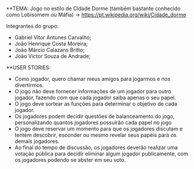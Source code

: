 **TEMA: Jogo no estilo de Cidade Dorme (também bastante conhecido como Lobisomem ou Máfia) -> https://pt.wikipedia.org/wiki/Cidade_dorme 

Integrantes do grupo:  
- Gabriel Vitor Antunes Carvalho;  
- João Henrique Costa Moreira;  
- João Márcio Calazans Britto;  
- João Victor Souza de Andrade;  

**USER STORIES:
-  Como jogador, quero chamar meus amigos para jogarmos e nos divertirmos.  
-  O jogo não deve fornecer informações de um jogador para outro jogador, fazendo com que cada jogador saiba apenas o seu papel.  
-  O jogo deve sortear as funções para determinar o objetivo de cada jogador.  
-  Os jogadores podem decidir questões de balanceamento do jogo, personalizando quantos jogadores possuirão cada papel no jogo
-  O jogo deve reservar um momento para que os jogadores discutam e tentem descobrir, esconder ou mesmo revelar seus papéis para os demais jogadores.  
-  Ao final do tempo de discussão, os jogadores deverão realizar uma votação pública para decidir eliminar algum jogador publicamente, com os jogadores podendo se abster em seu voto.  
